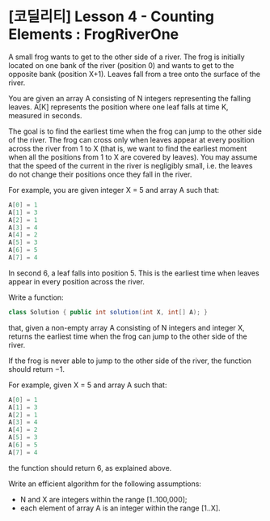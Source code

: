 # [코딜리티] Lesson 4 - Counting Elements : FrogRiverOne

A small frog wants to get to the other side of a river. The frog is initially located on one bank of the river (position 0) and wants to get to the opposite bank (position X+1). Leaves fall from a tree onto the surface of the river.

You are given an array A consisting of N integers representing the falling leaves. A[K] represents the position where one leaf falls at time K, measured in seconds.

The goal is to find the earliest time when the frog can jump to the other side of the river. The frog can cross only when leaves appear at every position across the river from 1 to X (that is, we want to find the earliest moment when all the positions from 1 to X are covered by leaves). You may assume that the speed of the current in the river is negligibly small, i.e. the leaves do not change their positions once they fall in the river.

For example, you are given integer X = 5 and array A such that:
```java
A[0] = 1
A[1] = 3
A[2] = 1
A[3] = 4
A[4] = 2
A[5] = 3
A[6] = 5
A[7] = 4
```

In second 6, a leaf falls into position 5. This is the earliest time when leaves appear in every position across the river.

Write a function:
```java
class Solution { public int solution(int X, int[] A); }
```

that, given a non-empty array A consisting of N integers and integer X, returns the earliest time when the frog can jump to the other side of the river.

If the frog is never able to jump to the other side of the river, the function should return −1.

For example, given X = 5 and array A such that:
```java
A[0] = 1
A[1] = 3
A[2] = 1
A[3] = 4
A[4] = 2
A[5] = 3
A[6] = 5
A[7] = 4
```

the function should return 6, as explained above.

Write an efficient algorithm for the following assumptions:

- N and X are integers within the range [1..100,000];
- each element of array A is an integer within the range [1..X].